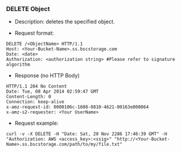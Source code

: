 ### DELETE Object

- Description: deletes the specified object.
  
- Request format:

```http
DELETE /<ObjectName> HTTP/1.1
Host: <Your-Bucket-Name>.ss.bscstorage.com
Date: <date>
Authorization: <authorization string> #Please refer to signature algorithm
```

- Response (no HTTP Body)

```http
HTTP/1.1 204 No Content
Date: Tue, 08 Apr 2014 02:59:47 GMT
Content-Length: 0
Connection: keep-alive
x-amz-request-id: 0000106c-1608-0810-4621-00163e000064
x-amz-s2-requester: <Your UserName>
```

- Request example:

```
curl -v -X DELETE -H "Date: Sat, 20 Nov 2286 17:46:39 GMT" -H "Authorization: AWS <access_key>:<ssig>" "http://<Your-Bucket-Name>.ss.bscstorage.com/path/to/my/file.txt"
```

